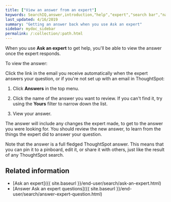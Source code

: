 ```yaml
---
title: ["View an answer from an expert"]
keywords: SearchIQ,answer,introduction,"help","expert","search bar","natural language",speech,voice
last_updated: 4/16/2019
summary: "Getting an answer back when you use Ask an expert"
sidebar: mydoc_sidebar
permalink: /:collection/:path.html
---
```


When you use **Ask an expert** to get help, you'll be able to view the answer once the expert responds.

To view the answer:

Click the link in the email you receive automatically when the expert answers your question, or if you're not set up with an email in ThoughtSpot:

1. Click **Answers** in the top menu.

2. Click the name of the answer you want to review. If you can't find it, try using the **Yours** filter to narrow down the list.

3. View your answer.

The answer will include any changes the expert made, to get to the answer you were looking for. You should review the new answer, to learn from the things the expert did to answer your question.

Note that the answer is a full fledged ThoughtSpot answer. This means that you can pin it to a pinboard, edit it, or share it with others, just like the result of any ThoughtSpot search.

## Related information

-   [Ask an expert]({{ site.baseurl }}/end-user/search/ask-an-expert.html)
-   [Answer Ask an expert questions]({{ site.baseurl }}/end-user/search/answer-expert-question.html)
